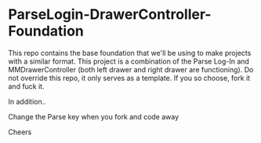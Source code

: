 ParseLogin-DrawerController-Foundation
======================================
This repo contains the base foundation that we'll be using to make projects with a similar format. This project is a combination of the Parse Log-In and MMDrawerController (both left drawer and right drawer are functioning). Do not override this repo, it only serves as a template. If you so choose, fork it and fuck it. 

In addition..

Change the Parse key when you fork and code away 

Cheers
